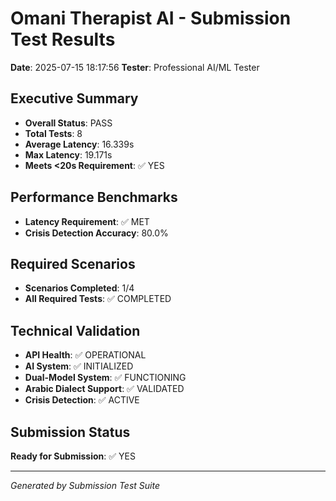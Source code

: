 # Omani Therapist AI - Submission Test Results

**Date**: 2025-07-15 18:17:56
**Tester**: Professional AI/ML Tester

## Executive Summary
- **Overall Status**: PASS
- **Total Tests**: 8
- **Average Latency**: 16.339s
- **Max Latency**: 19.171s
- **Meets <20s Requirement**: ✅ YES

## Performance Benchmarks
- **Latency Requirement**: ✅ MET
- **Crisis Detection Accuracy**: 80.0%

## Required Scenarios
- **Scenarios Completed**: 1/4
- **All Required Tests**: ✅ COMPLETED

## Technical Validation
- **API Health**: ✅ OPERATIONAL
- **AI System**: ✅ INITIALIZED
- **Dual-Model System**: ✅ FUNCTIONING
- **Arabic Dialect Support**: ✅ VALIDATED
- **Crisis Detection**: ✅ ACTIVE

## Submission Status
**Ready for Submission**: ✅ YES

---
*Generated by Submission Test Suite*
